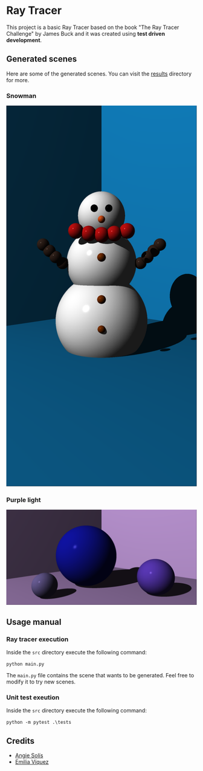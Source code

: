 # Ray Tracer

This project is a basic Ray Tracer based on the book "The Ray Tracer Challenge" by James Buck and it was created using **test driven development**.

## Generated scenes

Here are some of the generated scenes. You can visit the [results](./results) directory for more.

### Snowman
![snowman](./results/snowman.png)

### Purple light
![purple_light](./results/purple_light.png)

## Usage manual

### Ray tracer execution

Inside the `src` directory execute the following command:

    python main.py

The `main.py` file contains the scene that wants to be generated. Feel free to modify it to try new scenes.

### Unit test exeution

Inside the `src` directory execute the following command:

    python -m pytest .\tests


## Credits

- [Angie Solís](https://github.com/AngieS23)
- [Emilia Víquez](https://github.com/EmiliaViq)